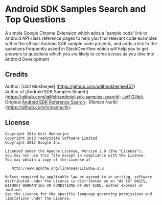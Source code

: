 Android SDK Samples Search and Top Questions
==========================

A simple Google Chrome Extension which adds a 'sample code' link to Android API class reference pages to help you find relevant code examples within the official Android SDK sample code projects, and adds a link to the questions frequently asked in StackOverflow which will help you to get answers to questions which you are likely to come across as you dive into Android Development

Credits
-------
Author: [Udit Mukherjee] (https://github.com/uditmukherjee457)<br>
Author of [Android SDK Samples Search] (https://github.com/jgilfelt/android-sdk-samples-search): [Jeff Gilfelt](https://github.com/jgilfelt/android-sdk-samples-search).<br>
Original [Android SDK Reference Search](https://github.com/romannurik/AndroidSDKSearchExtension) : [Roman Nurik] (https://github.com/romannurik).

License
-------
    Copyright 2014 Udit Mukherjee
    Copyright 2013 readyState Software Limited
    Copyright 2012 Google Inc.

    Licensed under the Apache License, Version 2.0 (the "License");
    you may not use this file except in compliance with the License.
    You may obtain a copy of the License at

       http://www.apache.org/licenses/LICENSE-2.0

    Unless required by applicable law or agreed to in writing, software
    distributed under the License is distributed on an "AS IS" BASIS,
    WITHOUT WARRANTIES OR CONDITIONS OF ANY KIND, either express or implied.
    See the License for the specific language governing permissions and
    limitations under the License.
